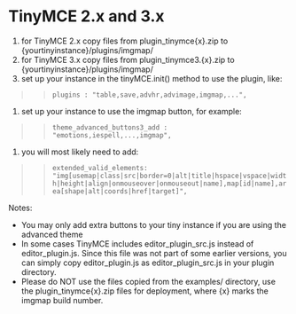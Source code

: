 # TinyMCE 2.x and 3.x #

  1. for TinyMCE 2.x copy files from plugin\_tinymce{x}.zip to {yourtinyinstance}/plugins/imgmap/
  1. for TinyMCE 3.x copy files from plugin\_tinymce3.{x}.zip to {yourtinyinstance}/plugins/imgmap/
  1. set up your instance in the tinyMCE.init() method to use the plugin, like:
> > `plugins : "table,save,advhr,advimage,imgmap,...",`
  1. set up your instance to use the imgmap button, for example:
> > `theme_advanced_buttons3_add : "emotions,iespell,...,imgmap",`
  1. you will most likely need to add:
> > `extended_valid_elements: "img[usemap|class|src|border=0|alt|title|hspace|vspace|width|height|align|onmouseover|onmouseout|name],map[id|name],area[shape|alt|coords|href|target]",`

Notes:
  * You may only add extra buttons to your tiny instance if you are using the advanced theme
  * In some cases TinyMCE includes editor\_plugin\_src.js instead of editor\_plugin.js. Since this file was not part of some earlier versions, you can simply copy editor\_plugin.js as editor\_plugin\_src.js in your plugin directory.
  * Please do NOT use the files copied from the examples/ directory, use the plugin\_tinymce{x}.zip files for deployment, where {x} marks the imgmap build number.
